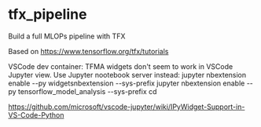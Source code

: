 # tfx_pipeline
Build a full MLOPs pipeline with TFX

Based on https://www.tensorflow.org/tfx/tutorials


VSCode dev container:
TFMA widgets don't seem to work in VSCode Jupyter view. Use Jupyter nootebook server instead:
jupyter nbextension enable --py widgetsnbextension --sys-prefix
jupyter nbextension enable --py tensorflow_model_analysis --sys-prefix
cd 

https://github.com/microsoft/vscode-jupyter/wiki/IPyWidget-Support-in-VS-Code-Python